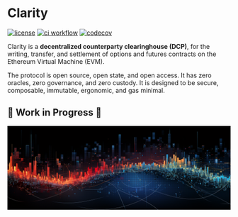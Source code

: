 # Clarity
[![license](https://img.shields.io/badge/License-MIT-brightgreen.svg)](https://opensource.org/licenses/MIT)
[![ci workflow](https://github.com/neodaoist/clarity/actions/workflows/ci.yml/badge.svg)](https://github.com/neodaoist/clarity/actions/workflows/ci.yml)
[![codecov](https://codecov.io/gh/neodaoist/clarity/graph/badge.svg?token=ACMCWHK5TZ)](https://codecov.io/gh/neodaoist/clarity)

Clarity is a **decentralized counterparty clearinghouse (DCP)**, for the writing, transfer, and settlement of options and futures contracts on the Ethereum Virtual Machine (EVM).

The protocol is open source, open state, and open access. It has zero oracles, zero governance, and zero custody. It is designed to be secure, composable, immutable, ergonomic, and gas minimal.

## 🚧 Work in Progress 🚧

![Financial Trading Infrastructure](./assets/financial-trading-infrastructure.png "Financial Trading Infrastructure")
